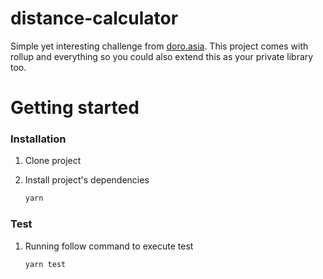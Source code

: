 # distance-calculator

Simple yet interesting challenge from [doro.asia](doro.asia). This project comes with rollup and everything so you could also extend this as your private library too. 

# Getting started

### Installation

1. Clone project

1. Install project's dependencies

    ```bash
    yarn
    ```

### Test

1. Running follow command to execute test

    ```bash
    yarn test
    ```

